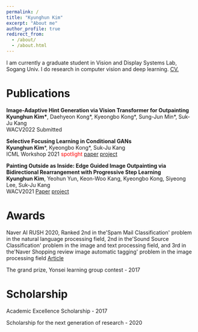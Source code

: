 ```yaml
---
permalink: /
title: "Kyunghun Kim"
excerpt: "About me"
author_profile: true
redirect_from: 
  - /about/
  - /about.html
---
```


I am currently a graduate student in Vision and Display Systems Lab, Sogang Univ. I do research in computer vision and deep learning. 
<a href="https://github.com/GODGANG4885/GODGANG4885.github.io/blob/master/_data/cv.pdf.pdf" target="_blank">CV.</a>
                                                                           
Publications
======
**Image-Adaptive Hint Generation via Vision Transformer for Outpainting**<br/> **Kyunghun Kim\***, Daehyeon Kong\*, Kyeongbo Kong\*, Sung-Jun Min\*, Suk-Ju Kang  <br/> WACV2022 Submitted


**Selective Focusing Learning in Conditional GANs**<br/> **Kyunghun Kim**\*, Kyeongbo Kong\*,  Suk-Ju Kang <br/> 
ICML Workshop 2021 <span style="color:red">spotlight</span>
[paper](https://arxiv.org/abs/2107.08792) 
[project](https://github.com/GODGANG4885/subset_selection_SFL) 

**Painting Outside as Inside: Edge Guided Image Outpainting via Bidirectional Rearrangement with Progressive Step Learning**<br/> **Kyunghun Kim**, Yeohun Yun, Keon-Woo Kang, Kyeongbo Kong, Siyeong Lee, Suk-Ju Kang <br/> WACV2021 [Paper](https://openaccess.thecvf.com/content/WACV2021/html/Kim_Painting_Outside_As_Inside_Edge_Guided_Image_Outpainting_via_Bidirectional_WACV_2021_paper.html) [project](https://godgang4885.github.io/Painting_Outside_as_Inside-POAI-/#abstract)


Awards
======
Naver AI RUSH 2020, Ranked 2nd in the'Spam Mail Classification' problem in the natural language processing field, 2nd in the'Sound Source Classification' problem in the image and text processing field, and 3rd in the'Naver Shopping review image automatic tagging' problem in the image processing field [Article](http://ee.sogang.ac.kr/kor/community/notice01.php?m=v&idx=123)

The grand prize, Yonsei learning group contest - 2017

Scholarship
======
Academic Excellence Scholarship - 2017

Scholarship for the next generation of research - 2020
